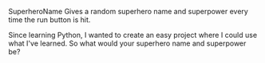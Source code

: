 SuperheroName
Gives a random superhero name and superpower every time the run button is hit.

Since learning Python, I wanted to create an easy project where I could use what I've learned.  So what would your superhero name and superpower be?  
